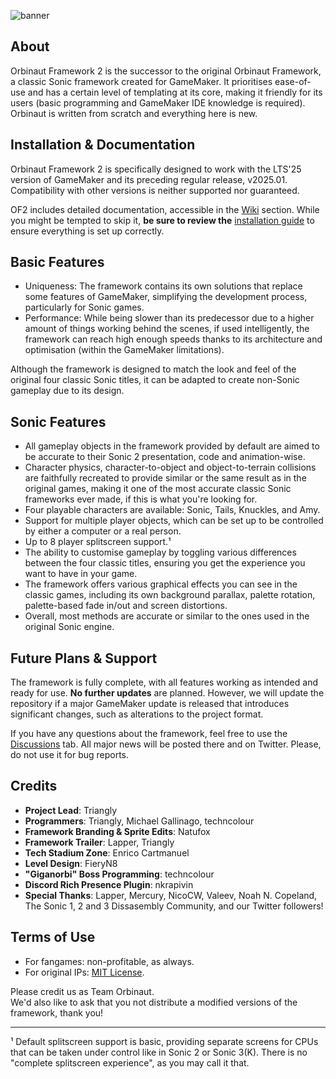 ![banner](https://github.com/TrianglyRU/OrbinautFramework2/assets/45323263/9e802204-355f-4a26-a3d2-28f7aa8eff54)

## About
 
Orbinaut Framework 2 is the successor to the original Orbinaut Framework, a classic Sonic framework created for GameMaker. It prioritises ease-of-use and has a certain level of templating at its core, making it friendly for its users (basic programming and GameMaker IDE knowledge is required).
Orbinaut is written from scratch and everything here is new.

## Installation & Documentation

Orbinaut Framework 2 is specifically designed to work with the LTS'25 version of GameMaker and its preceding regular release, v2025.01. Compatibility with other versions is neither supported nor guaranteed.

OF2 includes detailed documentation, accessible in the [Wiki](https://github.com/TrianglyRU/OrbinautFramework/wiki) section. While you might be tempted to skip it, **be sure to review the** [installation guide](https://github.com/TrianglyRU/OrbinautFramework/wiki#installation) to ensure everything is set up correctly.

## Basic Features

- Uniqueness: The framework contains its own solutions that replace some features of GameMaker, simplifying the development process, particularly for Sonic games.
- Performance: While being slower than its predecessor due to a higher amount of things working behind the scenes, if used intelligently, the framework can reach high enough speeds thanks to its architecture and optimisation (within the GameMaker limitations).

Although the framework is designed to match the look and feel of the original four classic Sonic titles, it can be adapted to create non-Sonic gameplay due to its design.

## Sonic Features

- All gameplay objects in the framework provided by default are aimed to be accurate to their Sonic 2 presentation, code and animation-wise.
- Character physics, character-to-object and object-to-terrain collisions are faithfully recreated to provide similar or the same result as in the original games, making it one of the most accurate classic Sonic frameworks ever made, if this is what you're looking for.
- Four playable characters are available: Sonic, Tails, Knuckles, and Amy.
- Support for multiple player objects, which can be set up to be controlled by either a computer or a real person.
- Up to 8 player splitscreen support.¹
- The ability to customise gameplay by toggling various differences between the four classic titles, ensuring you get the experience you want to have in your game.
- The framework offers various graphical effects you can see in the classic games, including its own background parallax, palette rotation, palette-based fade in/out and screen distortions.
- Overall, most methods are accurate or similar to the ones used in the original Sonic engine.

## Future Plans & Support

The framework is fully complete, with all features working as intended and ready for use. **No further updates** are planned. However, we will update the repository if a major GameMaker update is released that introduces significant changes, such as alterations to the project format.

If you have any questions about the framework, feel free to use the [Discussions](https://github.com/TrianglyRU/OrbinautFramework/discussions) tab. All major news will be posted there and on Twitter. Please, do not use it for bug reports.

## Credits

- **Project Lead**: Triangly
- **Programmers**: Triangly, Michael Gallinago, techncolour
- **Framework Branding & Sprite Edits**: Natufox
- **Framework Trailer**: Lapper, Triangly
- **Tech Stadium Zone**: Enrico Cartmanuel
- **Level Design**: FieryN8
- **"Giganorbi" Boss Programming**: techncolour
- **Discord Rich Presence Plugin**: nkrapivin
- **Special Thanks**: Lapper, Mercury, NicoCW, Valeev, Noah N. Copeland, The Sonic 1, 2 and 3 Dissasembly Community, and our Twitter followers!

## Terms of Use

- For fangames: non-profitable, as always.
- For original IPs: [MIT License](https://github.com/TrianglyRU/OrbinautFramework/blob/master/LICENSE.md).

Please credit us as Team Orbinaut.    
We'd also like to ask that you not distribute a modified versions of the framework, thank you!    

---

¹ Default splitscreen support is basic, providing separate screens for CPUs that can be taken under control like in Sonic 2 or Sonic 3(K). There is no "complete splitscreen experience", as you may call it that.    
